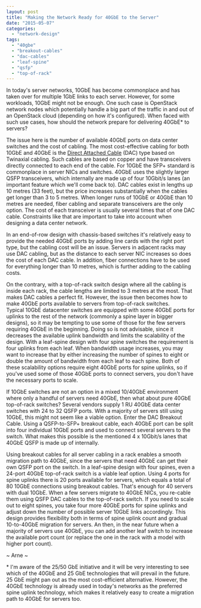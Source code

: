 ```yaml
---
layout: post
title: "Making the Network Ready for 40GbE to the Server"
date: "2015-05-07"
categories: 
  - "network-design"
tags: 
  - "40gbe"
  - "breakout-cables"
  - "dac-cables"
  - "leaf-spine"
  - "qsfp"
  - "top-of-rack"
---
```


In today's server networks, 10GbE has become commonplace and has taken over for multiple 1GbE links to each server. However, for some workloads, 10GbE might not be enough. One such case is OpenStack network nodes which potentially handle a big part of the traffic in and out of an OpenStack cloud (depending on how it's configured). When faced with such use cases, how should the network prepare for delivering 40GbE\* to servers?

The issue here is the number of available 40GbE ports on data center switches and the cost of cabling. The most cost-effective cabling for both 10GbE and 40GbE is the [Direct Attached Cable](http://en.wikipedia.org/wiki/Twinaxial_cabling) (DAC) type based on Twinaxial cabling. Such cables are based on copper and have transceivers directly connected to each end of the cable. For 10GbE the SFP+ standard is commonplace in server NICs and switches. 40GbE uses the slightly larger QSFP transceivers, which internally are made up of four 10Gbit/s lanes (an important feature which we'll come back to). DAC cables exist in lengths up 10 metres (33 feet), but the price increases substantially when the cables get longer than 3 to 5 metres. When longer runs of 10GbE or 40GbE than 10 metres are needed, fiber cabling and separate transceivers are the only option. The cost of each transceiver is usually several times that of one DAC cable. Constraints like that are important to take into account when designing a data center network.

In an end-of-row design with chassis-based switches it's relatively easy to provide the needed 40GbE ports by adding line cards with the right port type, but the cabling cost will be an issue. Servers in adjacent racks may use DAC cabling, but as the distance to each server NIC increases so does the cost of each DAC cable. In addition, fiber connections have to be used for everything longer than 10 metres, which is further adding to the cabling costs.

On the contrary, with a top-of-rack switch design where all the cabling is inside each rack, the cable lengths are limited to 3 metres at the most. That makes DAC cables a perfect fit. However, the issue then becomes how to make 40GbE ports available to servers from top-of-rack switches. Typical 10GbE datacenter switches are equipped with some 40GbE ports for uplinks to the rest of the network (commonly a spine layer in bigger designs), so it may be tempting to use some of those for the few servers requiring 40GbE in the beginning. Doing so is not advisable, since it decreases the available uplink bandwidth and limits the scalability of the design. With a leaf-spine design with four spine switches the requirement is four uplinks from each leaf. When bandwidth usage increases, you may want to increase that by either increasing the number of spines to eight or double the amount of bandwidth from each leaf to each spine. Both of these scalability options require eight 40GbE ports for spine uplinks, so if you've used some of those 40GbE ports to connect servers, you don't have the necessary ports to scale.

If 10GbE switches are not an option in a mixed 10/40GbE environment where only a handful of servers need 40GbE, then what about pure 40GbE top-of-rack switches? Several vendors supply 1 RU 40GbE data center switches with 24 to 32 QSFP ports. With a majority of servers still using 10GbE, this might not seem like a viable option. Enter the DAC Breakout Cable. Using a QSFP-to-SFP+ breakout cable, each 40GbE port can be split into four individual 10GbE ports and used to connect several servers to the switch. What makes this possible is the mentioned 4 x 10Gbit/s lanes that 40GbE QSFP is made up of internally.

Using breakout cables for all server cabling in a rack enables a smooth migration path to 40GbE, since the servers that need 40GbE can get their own QSFP port on the switch. In a leaf-spine design with four spines, even a 24-port 40GbE top-of-rack switch is a viable leaf option. Using 4 ports for spine uplinks there is 20 ports available for servers, which equals a total of 80 10GbE connections using breakout cables. That's enough for 40 servers with dual 10GbE. When a few servers migrate to 40GbE NICs, you re-cable them using QSFP DAC cables to the top-of-rack switch. If you need to scale out to eight spines, you take four more 40GbE ports for spine uplinks and adjust down the number of possible server 10GbE links accordingly. This design provides flexibility both in terms of spine uplink count and gradual 10-to-40GbE migration for servers. An then, in the near future when a majority of servers use 40GbE, you can add another leaf switch to increase the available port count (or replace the one in the rack with a model with higher port count).

~ Arne ~

\* I'm aware of the 25/50 GbE initiative and it will be very interesting to see which of the 40GbE and 25 GbE technologies that will prevail in the future. 25 GbE might pan out as the most cost-efficient alternative. However, the 40GbE technology is already used in today's networks as the preferred spine uplink technology, which makes it relatively easy to create a migration path to 40GbE for servers too.
